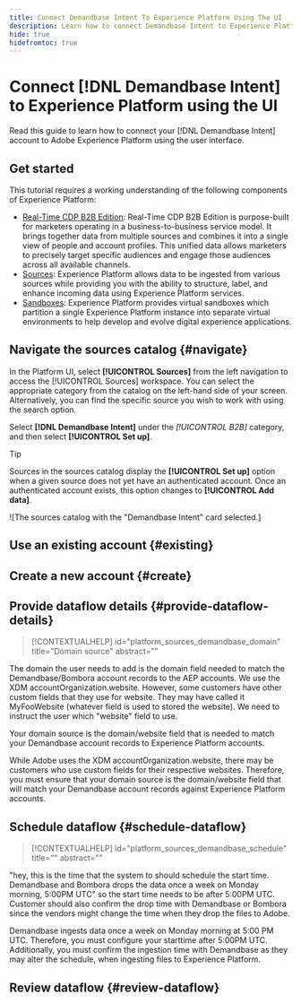 ```yaml
---
title: Connect Demandbase Intent To Experience Platform Using The UI
description: Learn how to connect Demandbase Intent to Experience Platform
hide: true
hidefromtoc: true
---
```

# Connect [!DNL Demandbase Intent] to Experience Platform using the UI

Read this guide to learn how to connect your [!DNL Demandbase Intent] account to Adobe Experience Platform using the user interface.

## Get started

This tutorial requires a working understanding of the following components of Experience Platform:

* [Real-Time CDP B2B Edition](../../../../../rtcdp/b2b-overview.md): Real-Time CDP B2B Edition is purpose-built for marketers operating in a business-to-business service model. It brings together data from multiple sources and combines it into a single view of people and account profiles. This unified data allows marketers to precisely target specific audiences and engage those audiences across all available channels. 
* [Sources](../../../../home.md): Experience Platform allows data to be ingested from various sources while providing you with the ability to structure, label, and enhance incoming data using Experience Platform services.
* [Sandboxes](../../../../../sandboxes/home.md): Experience Platform provides virtual sandboxes which partition a single Experience Platform instance into separate virtual environments to help develop and evolve digital experience applications.

## Navigate the sources catalog {#navigate}

In the Platform UI, select **[!UICONTROL Sources]** from the left navigation to access the [!UICONTROL Sources] workspace. You can select the appropriate category from the catalog on the left-hand side of your screen. Alternatively, you can find the specific source you wish to work with using the search option.

Select **[!DNL Demandbase Intent]** under the *[!UICONTROL B2B]* category, and then select **[!UICONTROL Set up]**.

>[!TIP]
>
>Sources in the sources catalog display the **[!UICONTROL Set up]** option when a given source does not yet have an authenticated account. Once an authenticated account exists, this option changes to **[!UICONTROL Add data]**.

![The sources catalog with the "Demandbase Intent" card selected.]

## Use an existing account {#existing}

## Create a new account {#create}

## Provide dataflow details {#provide-dataflow-details}

>[!CONTEXTUALHELP]
>id="platform_sources_demandbase_domain"
>title="Domain source"
>abstract=""

The domain the user needs to add is the domain field needed to match the Demandbase/Bombora account records to the AEP accounts. We use the XDM accountOrganization.website. However, some customers have other custom fields that they use for website. They may have called it MyFooWebsite (whatever field is used to stored the website). We need to instruct the user which "website" field to use.

Your domain source is the domain/website field that is needed to match your Demandbase account records to Experience Platform accounts. 

While Adobe uses the XDM accountOrganization.website, there may be customers who use custom fields for their respective websites. Therefore, you must ensure that your domain source is the domain/website field that will match your Demandbase account records against Experience Platform accounts.

## Schedule dataflow {#schedule-dataflow}

>[!CONTEXTUALHELP]
>id="platform_sources_demandbase_schedule"
>title=""
>abstract=""

"hey, this is the time that the system to should schedule the start time. Demandbase and Bombora drops the data once a week on Monday morning, 5:00PM UTC" so the start time needs to be after 5:00PM UTC. Customer should also confirm the drop time with Demandbase or Bombora since the vendors might change the time when they drop the files to Adobe.

Demandbase ingests data once a week on Monday morning at 5:00 PM UTC. Therefore, you must configure your starttime after 5:00PM UTC. Additionally, you must confirm the ingestion time with Demandbase as they may alter the schedule, when ingesting files to Experience Platform.

## Review dataflow {#review-dataflow}